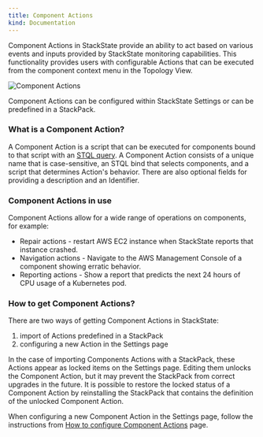 ```yaml
---
title: Component Actions
kind: Documentation
---
```


Component Actions in StackState provide an ability to act based on various events and inputs provided by StackState monitoring capabilities. This functionality provides users with configurable Actions that can be executed from the component context menu in the Topology View.

![Component Actions](/images/quick_component_actions.png)

Component Actions can be configured within StackState Settings or can be predefined in a StackPack.

### What is a Component Action?

A Component Action is a script that can be executed for components bound to that script with an [STQL query](/how_tos/topology_selection_advanced/). A Component Action consists of a unique name that is case-sensitive, an STQL bind that selects components, and a script that determines Action's behavior. There are also optional fields for providing a description and an Identifier.

### Component Actions in use

Component Actions allow for a wide range of operations on components, for example:

* Repair actions - restart AWS EC2 instance when StackState reports that instance crashed.
* Navigation actions - Navigate to the AWS Management Console of a component showing erratic behavior.
* Reporting actions - Show a report that predicts the next 24 hours of CPU usage of a Kubernetes pod.

### How to get Component Actions?

There are two ways of getting Component Actions in StackState:

  1. import of Actions predefined in a StackPack
  2. configuring a new Action in the Settings page

In the case of importing Components Actions with a StackPack, these Actions appear as locked items on the Settings page. Editing them unlocks the Component Action, but it may prevent the StackPack from correct upgrades in the future. It is possible to restore the locked status of a Component Action by reinstalling the StackPack that contains the definition of the unlocked Component Action.

When configuring a new Component Action in the Settings page, follow the instructions from [How to configure Component Actions](/actions/how_to_configure_component_actions/) page.
